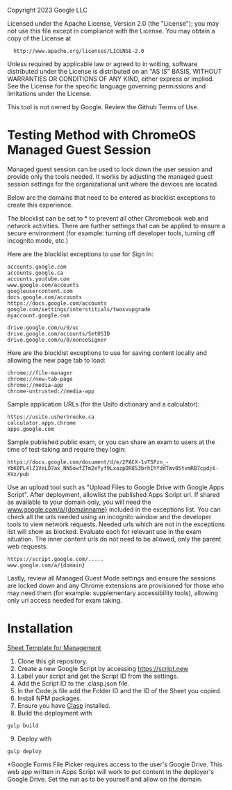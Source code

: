 Copyright 2023 Google LLC

Licensed under the Apache License, Version 2.0 (the "License");
you may not use this file except in compliance with the License.
You may obtain a copy of the License at

      http://www.apache.org/licenses/LICENSE-2.0

Unless required by applicable law or agreed to in writing, software
distributed under the License is distributed on an "AS IS" BASIS,
WITHOUT WARRANTIES OR CONDITIONS OF ANY KIND, either express or implied.
See the License for the specific language governing permissions and
limitations under the License.

This tool is not owned by Google. Review the Github Terms of Use.

# Testing Method with ChromeOS Managed Guest Session

Managed guest session can be used to lock down the user session and provide only the tools needed. It works by adjusting the managed guest session settings for the organizational unit where the devices are located.

Below are the domains that need to be entered as blocklist exceptions to create this experience.

The blocklist can be set to * to prevent all other Chromebook web and network activities. There are further settings that can be applied to ensure a secure environment (for example: turning off developer tools, turning off incognito mode, etc.)

Here are the blocklist exceptions to use for Sign In:

```
accounts.google.com
accounts.google.ca
accounts.youtube.com
www.google.com/accounts
googleusercontent.com
docs.google.com/accounts
https://docs.google.com/accounts
google.com/settings/interstitials/twosvupgrade
myaccount.google.com

drive.google.com/u/0/uc
drive.google.com/accounts/SetOSID
drive.google.com/u/0/nonceSigner
```

Here are the blocklist exceptions to use for saving content locally and allowing the new page tab to load:

```
chrome://file-manager
chrome://new-tab-page
chrome://media-app
chrome-untrusted://media-app
```

Sample application URLs (for the Usito dictionary and a calculator):
```
https://usito.usherbrooke.ca
calculator.apps.chrome
apps.google.com
```

Sample published public exam, or you can share an exam to users at the time of test-taking and require they login:

```
https://docs.google.com/document/d/e/2PACX-1vTSPzn_-YbK0PL4lZ1VeLO7ax_NN5owfZTm2eYyf9LxazpDR853brhIhYddTmv05tvmRB7cpdj6-XVz/pub
```

Use an upload tool such as "Upload Files to Google Drive with Google Apps Script". After deployment, allowlist the published Apps Script url. If shared as available to your domain only, you will need the www.google.com/a/{domainname} included in the exceptions list. You can check all the urls needed using an incognito window and the developer tools to view network requests. Needed urls which are not in the exceptions list will show as blocked. Evaluate each for relevant use in the exam situation. The inner content urls do not need to be allowed, only the parent web requests.

```
https://script.google.com/.....
www.google.com/a/{domain}
```

Lastly, review all Managed Guest Mode settings and ensure the sessions are locked down and any Chrome extensions are provisioned for those who may need them (for example: supplementary accessibility tools), allowing only url access needed for exam taking.

# Installation
[Sheet Template for Management](https://docs.google.com/spreadsheets/d/1Z6uDKzpxIrBkg64SP-mcs4VleHkyUB-YqQNVMcLhfxE/copy)

1. Clone this git repository.
2. Create a new Google Script by accessing https://script.new
3. Label your script and get the Script ID from the settings.
4. Add the Script ID to the .clasp.json file.
5. In the Code.js file add the Folder ID and the ID of the Sheet you copied.
6. Install NPM packages.
7. Ensure you have [Clasp](https://developers.google.com/apps-script/guides/clasp) installed.
8. Build the deployment with
```
gulp build
```
9. Deploy with
```
gulp deploy
```

*Google Forms File Picker requires access to the user's Google Drive. This web app written in Apps Script will work to put content in the deployer's Google Drive. Set the run as to be yourself and allow on the domain.
